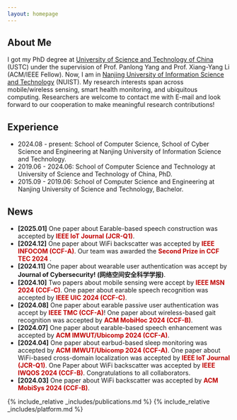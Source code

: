 ```yaml
---
layout: homepage
---
```


## About Me

I got my PhD degree at [University of Science and Technology of China](https://en.ustc.edu.cn/) (USTC) under the supervision of Prof. Panlong Yang and Prof. Xiang-Yang Li (ACM/IEEE Fellow). Now, I am in [Nanjing University of Information Science and Technology](https://en.nuist.edu.cn/main.psp) (NUIST). My research interests span across mobile/wireless sensing, smart health monitoring, and ubiquitous computing. Researchers are welcome to contact me with E-mail and look forward to our cooperation to make meaningful research contributions! 


## Experience
- 2024.08 - present: School of Computer Science, School of Cyber Science and Engineering at Nanjing University of Information Science and Technology.
- 2019.06 -  2024.06: School of Computer Science and Technology at University of Science and Technology of China, PhD.
- 2015.09 - 2019.06: School of Computer Science and Engineering at Nanjing University of Science and Technology, Bachelor.

## News

- **[2025.01]** One paper about Earable-based speech construction was accepted by <strong><font color="#C00200">IEEE IoT Journal (JCR-Q1)</font></strong>. 
- **[2024.12]** One paper about WiFi backscatter was accepted by <strong><font color="#C00200">IEEE INFOCOM (CCF-A)</font></strong>. Our team was awarded the <strong><font color="#C00200">Second Prize in CCF TEC 2024</font></strong> .
- **[2024.11]** One paper about wearable user authentication was accept by **Journal of Cybersecurity! (网络空间安全科学学报)**.
- **[2024.10]** Two papers about mobile sensing were accept by <strong><font color="#C00200">IEEE MSN 2024 (CCF-C)</font></strong>. One paper about earable speech recognition was accepted by <strong><font color="#C00200">IEEE UIC 2024 (CCF-C)</font></strong>. 
- **[2024.08]** One paper about earable passive user authentication was accept by <strong><font color="#C00200">IEEE TMC (CCF-A)</font></strong>! One paper about wireless-based gait recognition was accepted by <strong><font color="#C00200">ACM MobiHoc 2024 (CCF-B)</font></strong>. 
- **[2024.07]** One paper about earable-based speech enhancement was accepted by <strong><font color="#C00200">ACM IMWUT/Ubicomp 2024 (CCF-A)</font></strong>. 
- **[2024.04]** One paper about earbud-based sleep monitoring was accepted by <strong><font color="#C00200">ACM IMWUT/Ubicomp 2024 (CCF-A)</font></strong>. One paper about WiFi-based cross-domain localization was accepted by <strong><font color="#C00200">IEEE IoT Journal (JCR-Q1)</font></strong>. One Paper about WiFi backscatter was accepted by <strong><font color="#C00200">IEEE IWQOS 2024 (CCF-B)</font></strong>. Congratulations to all collaborators.
- **[2024.03]** One paper about WiFi backscatter was accepted by <strong><font color="#C00200">ACM MobiSys 2024 (CCF-B)</font></strong>. 



{% include_relative _includes/publications.md %}
{% include_relative _includes/platform.md %}
<!-- {% include_relative _includes/services.md %} -->
